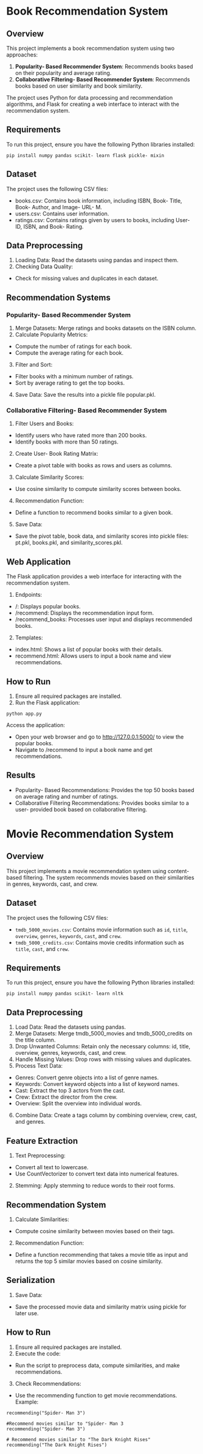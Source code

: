 # Book Recommendation System

## Overview
This project implements a book recommendation system using two approaches:
1. **Popularity- Based Recommender System**: Recommends books based on their popularity and average rating.
2. **Collaborative Filtering- Based Recommender System**: Recommends books based on user similarity and book similarity.

The project uses Python for data processing and recommendation algorithms, and Flask for creating a web interface to interact with the recommendation system.

## Requirements
To run this project, ensure you have the following Python libraries installed:

```
pip install numpy pandas scikit- learn flask pickle- mixin
```
## Dataset

The project uses the following CSV files:

- books.csv: Contains book information, including ISBN, Book- Title, Book- Author, and Image- URL- M.
- users.csv: Contains user information.
- ratings.csv: Contains ratings given by users to books, including User- ID, ISBN, and Book- Rating.

## Data Preprocessing

1.	Loading Data: Read the datasets using pandas and inspect them.
2.	Checking Data Quality:
- Check for missing values and duplicates in each dataset.

## Recommendation Systems

### Popularity- Based Recommender System

1.	Merge Datasets: Merge ratings and books datasets on the ISBN column.
2.	Calculate Popularity Metrics:
- Compute the number of ratings for each book.
- Compute the average rating for each book.
3.	Filter and Sort:
- Filter books with a minimum number of ratings.
- Sort by average rating to get the top books.
4.	Save Data: Save the results into a pickle file popular.pkl.

### Collaborative Filtering- Based Recommender System

1.	Filter Users and Books:
- Identify users who have rated more than 200 books.
- Identify books with more than 50 ratings.
2.	Create User- Book Rating Matrix:
- Create a pivot table with books as rows and users as columns.
3.	Calculate Similarity Scores:
- Use cosine similarity to compute similarity scores between books.
4.	Recommendation Function:
- Define a function to recommend books similar to a given book.
5.	Save Data:
- Save the pivot table, book data, and similarity scores into pickle files: pt.pkl, books.pkl, and similarity_scores.pkl.

## Web Application

The Flask application provides a web interface for interacting with the recommendation system.

1.	Endpoints:
- /: Displays popular books.
- /recommend: Displays the recommendation input form.
- /recommend_books: Processes user input and displays recommended books.
2.	Templates:
- index.html: Shows a list of popular books with their details.
- recommend.html: Allows users to input a book name and view recommendations.

## How to Run

1.	Ensure all required packages are installed.
2.	Run the Flask application:

```
python app.py
```
Access the application:
- Open your web browser and go to http://127.0.0.1:5000/ to view the popular books.
- Navigate to /recommend to input a book name and get recommendations.

## Results

- Popularity- Based Recommendations: Provides the top 50 books based on average rating and number of ratings.
- Collaborative Filtering Recommendations: Provides books similar to a user- provided book based on collaborative filtering.


# Movie Recommendation System

## Overview
This project implements a movie recommendation system using content- based filtering. The system recommends movies based on their similarities in genres, keywords, cast, and crew.

## Dataset
The project uses the following CSV files:
-  `tmdb_5000_movies.csv`: Contains movie information such as `id`, `title`, `overview`, `genres`, `keywords`, `cast`, and `crew`.
-  `tmdb_5000_credits.csv`: Contains movie credits information such as `title`, `cast`, and `crew`.

## Requirements
To run this project, ensure you have the following Python libraries installed:

```
pip install numpy pandas scikit- learn nltk
```

## Data Preprocessing

1.	Load Data: Read the datasets using pandas.
2.	Merge Datasets: Merge tmdb_5000_movies and tmdb_5000_credits on the title column.
3.	Drop Unwanted Columns: Retain only the necessary columns: id, title, overview, genres, keywords, cast, and crew.
4.	Handle Missing Values: Drop rows with missing values and duplicates.
5.	Process Text Data:
- Genres: Convert genre objects into a list of genre names.
- Keywords: Convert keyword objects into a list of keyword names.
- Cast: Extract the top 3 actors from the cast.
- Crew: Extract the director from the crew.
- Overview: Split the overview into individual words.
6.	Combine Data: Create a tags column by combining overview, crew, cast, and genres.

## Feature Extraction

1.	Text Preprocessing:
- Convert all text to lowercase.
- Use CountVectorizer to convert text data into numerical features.
2.	Stemming: Apply stemming to reduce words to their root forms.

## Recommendation System

1.	Calculate Similarities:
- Compute cosine similarity between movies based on their tags.
2.	Recommendation Function:
- Define a function recommending that takes a movie title as input and returns the top 5 similar movies based on cosine similarity.

## Serialization

1.	Save Data:
- Save the processed movie data and similarity matrix using pickle for later use.

## How to Run

1.	Ensure all required packages are installed.
2.	Execute the code:
- Run the script to preprocess data, compute similarities, and make recommendations.
3.	Check Recommendations:
- Use the recommending function to get movie recommendations. Example:

```
recommending("Spider- Man 3")
```

```
#Recommend movies similar to "Spider- Man 3
recommending("Spider- Man 3")

# Recommend movies similar to "The Dark Knight Rises"
recommending("The Dark Knight Rises")
```
